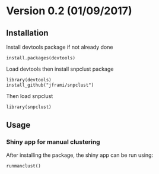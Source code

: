 # Version 0.2 (01/09/2017)

## Installation

Install devtools package if not already done

```{r}
install.packages(devtools)
```
Load devtools then install snpclust package

```{r}
library(devtools)
install_github("jframi/snpclust")
```
Then load snpclust

```{r}
library(snpclust)
```


## Usage


### Shiny app for manual clustering

After installing the package, the shiny app can be run using:

```{r}
runmanclust()
```




